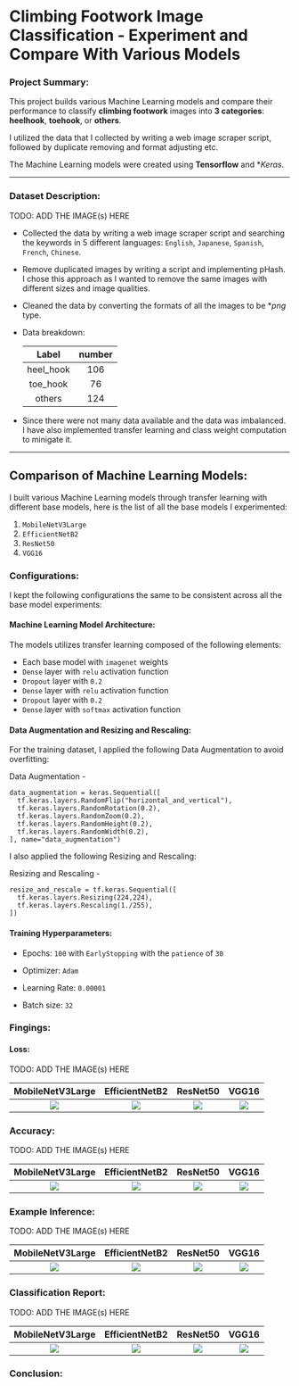 # Climbing Footwork Image Classification - Experiment and Compare With Various Models

### Project Summary:

This project builds various Machine Learning models and compare their performance to classify **climbing footwork** images into **3 categories**: **heelhook**, **toehook**, or **others**. 

I utilized the data that I collected by writing a web image scraper script, followed by duplicate removing and format adjusting etc.

The Machine Learning models were created using **Tensorflow** and **Keras*.

---

### Dataset Description:

TODO: ADD THE IMAGE(s) HERE

- Collected the data by writing a web image scraper script and searching the keywords in 5 different languages: `English`, `Japanese`, `Spanish`, `French`, `Chinese`.
- Remove duplicated images by writing a script and implementing pHash. I chose this approach as I wanted to remove the same images with different sizes and image qualities.
- Cleaned the data by converting the formats of all the images to be **png* type.
- Data breakdown:

    Label	       |  number
    :-----------:|:--------:
    heel_hook    | 106
    toe_hook     | 76
    others       | 124
- Since there were not many data available and the data was imbalanced. I have also implemented transfer learning and class weight computation to minigate it.
  
---

## Comparison of Machine Learning Models:

I built various Machine Learning models through transfer learning with different base models, here is the list of all the base models I experimented:
1) `MobileNetV3Large`
2) `EfficientNetB2`
3) `ResNet50`
4) `VGG16`

### Configurations:

I kept the following configurations the same to be consistent across all the base model experiments: 

#### Machine Learning Model Architecture:

The models utilizes transfer learning composed of the following elements:
- Each base model with `imagenet` weights
- `Dense` layer with `relu` activation function
- `Dropout` layer with `0.2`
- `Dense` layer with `relu` activation function
- `Dropout` layer with `0.2`
- `Dense` layer with `softmax` activation function

#### Data Augmentation and Resizing and Rescaling:

For the training dataset, I applied the following Data Augmentation to avoid overfitting:

Data Augmentation - 
```
data_augmentation = keras.Sequential([
  tf.keras.layers.RandomFlip("horizontal_and_vertical"),
  tf.keras.layers.RandomRotation(0.2),
  tf.keras.layers.RandomZoom(0.2),
  tf.keras.layers.RandomHeight(0.2),
  tf.keras.layers.RandomWidth(0.2),
], name="data_augmentation")
```

I also applied the following Resizing and Rescaling:

Resizing and Rescaling - 
```
resize_and_rescale = tf.keras.Sequential([
  tf.keras.layers.Resizing(224,224),
  tf.keras.layers.Rescaling(1./255),
])
```

#### Training Hyperparameters:

* Epochs: `100` with `EarlyStopping` with the `patience` of `30`
  
* Optimizer: `Adam`

* Learning Rate: `0.00001`

* Batch size: `32`
 
### Fingings:

#### Loss:

TODO: ADD THE IMAGE(s) HERE

MobileNetV3Large           | EfficientNetB2           | ResNet50                  |  VGG16
:-------------------------:|:-------------------------:|:-------------------------:|:-------------------------:
![](./visuals/lung_classification_loss.png?raw=true)  | ![](./visuals/lung_classification_loss.png?raw=true) | ![](./visuals/lung_classification_loss.png?raw=true) | ![](./visuals/lung_classification_loss.png?raw=true)

### Accuracy:

TODO: ADD THE IMAGE(s) HERE

MobileNetV3Large           | EfficientNetB2           | ResNet50                  |  VGG16
:-------------------------:|:-------------------------:|:-------------------------:|:-------------------------:
![](./visuals/lung_classification_loss.png?raw=true)  | ![](./visuals/lung_classification_loss.png?raw=true) | ![](./visuals/lung_classification_loss.png?raw=true) | ![](./visuals/lung_classification_loss.png?raw=true)

### Example Inference:

TODO: ADD THE IMAGE(s) HERE

MobileNetV3Large           | EfficientNetB2           | ResNet50                  |  VGG16
:-------------------------:|:-------------------------:|:-------------------------:|:-------------------------:
![](./visuals/lung_classification_loss.png?raw=true)  | ![](./visuals/lung_classification_loss.png?raw=true) | ![](./visuals/lung_classification_loss.png?raw=true) | ![](./visuals/lung_classification_loss.png?raw=true)

### Classification Report:

TODO: ADD THE IMAGE(s) HERE

MobileNetV3Large           | EfficientNetB2           | ResNet50                  |  VGG16
:-------------------------:|:-------------------------:|:-------------------------:|:-------------------------:
![](./visuals/lung_classification_loss.png?raw=true)  | ![](./visuals/lung_classification_loss.png?raw=true) | ![](./visuals/lung_classification_loss.png?raw=true) | ![](./visuals/lung_classification_loss.png?raw=true)

### Conclusion:

